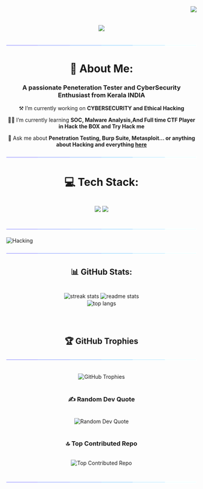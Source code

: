 <img align="right" src="https://visitcount.itsvg.in/api?id=RoNiXxCybSeC0101&icon=0&color=12)](https://visitcount.itsvg.in"/>

<h1 align="center">
   <img src="https://readme-typing-svg.herokuapp.com?font=Black+Ops+One&size=30&pause=1000&color=04921FFB&background=254E7B00&center=true&vCenter=true&width=435&lines=Hello+World+🌍;I'm+Athul;The+RoNiXx+CybSec;"/>
</h1>

![line.gif](https://raw.githubusercontent.com/king04aman/king04aman/refs/heads/main/assets/line.gif)
   
<h1 align="center">💫 About Me: </h1>
<h3 align="center">A passionate Peneteration Tester and CyberSecurity Enthusiast from Kerala  INDIA</h3>
<div align="center">
 
⚒️ I’m currently working on **CYBERSECURITY and Ethical Hacking**
 
🧑‍💻 I’m currently learning **SOC, Malware Analysis,And Full time CTF Player in Hack the BOX and Try Hack me**

💬 Ask me about **Penetration Testing, Burp Suite, Metasploit... or anything about Hacking and everything [here](https://github.com/RoNiXxCybSeC0101)**

 </div>

![line.gif](https://raw.githubusercontent.com/king04aman/king04aman/refs/heads/main/assets/line.gif)

<h1 align="center"> 💻 Tech Stack: </h1>
<br/>
<div align="center">
    <img src="https://skillicons.dev/icons?i=linux,html,css,vscode,github,ps,git,postman,powershell,pr,kali,bash" />
    <img src="https://skillicons.dev/icons?i=python,javascript,mongodb,c,java,nextjs,mysql,raspberrypi,sqlite,sublime,go" /><br>
</div>

<br/>

![line.gif](https://raw.githubusercontent.com/king04aman/king04aman/refs/heads/main/assets/line.gif)

<img align="center" alt="Hacking" width="1000" src="https://steamuserimages-a.akamaihd.net/ugc/2431257904741262239/5224F69217562A3C070E381FE3DAC295BCF5C9A8/?imw=512&imh=287&ima=fit&impolicy=Letterbox&imcolor=%23000000&letterbox=true">

![line.gif](https://raw.githubusercontent.com/king04aman/king04aman/refs/heads/main/assets/line.gif)

<h2 align="center">📊 GitHub Stats:</h2> 
<br>
<div align=center>
  <img width=390 src="https://github-readme-stats.vercel.app/api?username=RoNiXxCybSeC0101&count_private=true&theme=react&border_radius=10" alt="streak stats"/>
  <img width=390 src="https://github-readme-streak-stats.herokuapp.com/?user=RoNiXxCybSeC0101&count_private=true&show_icons=true&theme=react&rank_icon=github&border_radius=10" alt="readme stats" />
  <br/>
  <img width=325 align="center" src="https://github-readme-stats.vercel.app/api/top-langs/?username=RoNiXxCybSeC0101&hide=HTML&langs_count=8&layout=compact&theme=react&border_radius=10&size_weight=0.5&count_weight=0.5&exclude_repo=github-readme-stats" alt="top langs" />
</div>

<br/><br/>

<h2 align="center">🏆 GitHub Trophies</h2>

![line.gif](https://raw.githubusercontent.com/king04aman/king04aman/refs/heads/main/assets/line.gif)

<br/>
<div align="center">
    <img src="https://github-profile-trophy.vercel.app/?username=RoNiXxCybSeC0101&theme=radical&no-frame=false&no-bg=true&margin-w=4" alt="GitHub Trophies" />
</div>
<br/>

<h3 align="center">✍️ Random Dev Quote</h3>
<br/>
<div align="center">
    <img src="https://quotes-github-readme.vercel.app/api?type=horizontal&theme=radical" alt="Random Dev Quote" />
</div>
<br/>

<h3 align="center">🔝 Top Contributed Repo</h3>
<br/>
<div align="center">
    <img src="https://github-contributor-stats.vercel.app/api?username=RoNiXxCybSeC0101&limit=5&theme=dark&combine_all_yearly_contributions=true" alt="Top Contributed Repo" />
</div>
<br/>


![line.gif](https://raw.githubusercontent.com/king04aman/king04aman/refs/heads/main/assets/line.gif)


<!-- Proudly created with GPRM ( https://gprm.itsvg.in ) -->
